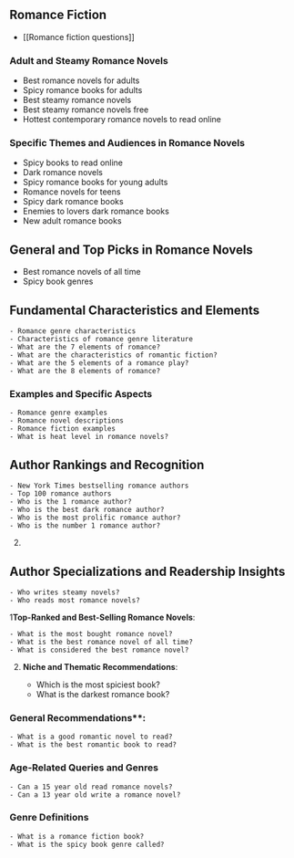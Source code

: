 
## Romance Fiction

- [[Romance fiction questions]]

### Adult and Steamy Romance Novels
- Best romance novels for adults
- Spicy romance books for adults
- Best steamy romance novels
- Best steamy romance novels free
- Hottest contemporary romance novels to read online
### Specific Themes and Audiences in Romance Novels
- Spicy books to read online
- Dark romance novels
- Spicy romance books for young adults
- Romance novels for teens
- Spicy dark romance books
- Enemies to lovers dark romance books
- New adult romance books

## General and Top Picks in Romance Novels
- Best romance novels of all time
- Spicy book genres

## Fundamental Characteristics and Elements
    
    - Romance genre characteristics
    - Characteristics of romance genre literature
    - What are the 7 elements of romance?
    - What are the characteristics of romantic fiction?
    - What are the 5 elements of a romance play?
    - What are the 8 elements of romance?

### Examples and Specific Aspects
    
    - Romance genre examples
    - Romance novel descriptions
    - Romance fiction examples
    - What is heat level in romance novels?

## Author Rankings and Recognition
    
    - New York Times bestselling romance authors
    - Top 100 romance authors
    - Who is the 1 romance author?
    - Who is the best dark romance author?
    - Who is the most prolific romance author?
    - Who is the number 1 romance author?
2. 
## Author Specializations and Readership Insights
    
    - Who writes steamy novels?
    - Who reads most romance novels?

1**Top-Ranked and Best-Selling Romance Novels**:
    
    - What is the most bought romance novel?
    - What is the best romance novel of all time?
    - What is considered the best romance novel?
2. **Niche and Thematic Recommendations**:
    
    - Which is the most spiciest book?
    - What is the darkest romance book?
### General Recommendations**:
    
    - What is a good romantic novel to read?
    - What is the best romantic book to read?

### Age-Related Queries and Genres
    
    - Can a 15 year old read romance novels?
    - Can a 13 year old write a romance novel?

### Genre Definitions
    
    - What is a romance fiction book?
    - What is the spicy book genre called?